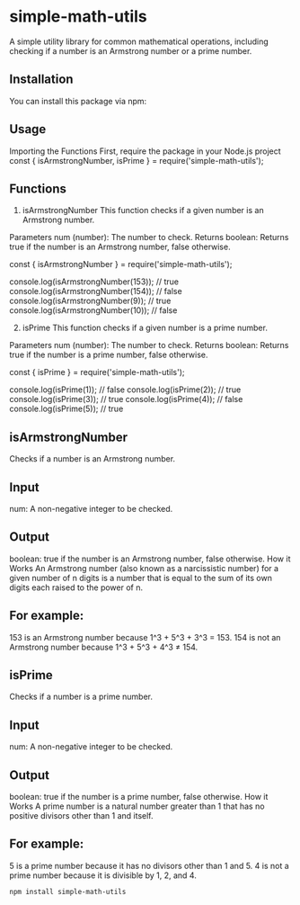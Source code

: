 # simple-math-utils
A simple utility library for common mathematical operations, including checking if a number is an Armstrong number or a prime number.

## Installation
You can install this package via npm:

## Usage
Importing the Functions
First, require the package in your Node.js project
const { isArmstrongNumber, isPrime } = require('simple-math-utils');

## Functions
1. isArmstrongNumber
This function checks if a given number is an Armstrong number.

Parameters
num (number): The number to check.
Returns
boolean: Returns true if the number is an Armstrong number, false otherwise.


const { isArmstrongNumber } = require('simple-math-utils');

console.log(isArmstrongNumber(153)); // true
console.log(isArmstrongNumber(154)); // false
console.log(isArmstrongNumber(9));   // true
console.log(isArmstrongNumber(10));  // false

2. isPrime
This function checks if a given number is a prime number.

Parameters
num (number): The number to check.
Returns
boolean: Returns true if the number is a prime number, false otherwise.

const { isPrime } = require('simple-math-utils');

console.log(isPrime(1));  // false
console.log(isPrime(2));  // true
console.log(isPrime(3));  // true
console.log(isPrime(4));  // false
console.log(isPrime(5));  // true

## isArmstrongNumber
Checks if a number is an Armstrong number.

## Input
num: A non-negative integer to be checked.
## Output
boolean: true if the number is an Armstrong number, false otherwise.
How it Works
An Armstrong number (also known as a narcissistic number) for a given number of n digits is a number that is equal to the sum of its own digits each raised to the power of n.

## For example:
153 is an Armstrong number because 1^3 + 5^3 + 3^3 = 153.
154 is not an Armstrong number because 1^3 + 5^3 + 4^3 ≠ 154.


## isPrime
Checks if a number is a prime number.

## Input
num: A non-negative integer to be checked.
## Output
boolean: true if the number is a prime number, false otherwise.
How it Works
A prime number is a natural number greater than 1 that has no positive divisors other than 1 and itself.

## For example:
5 is a prime number because it has no divisors other than 1 and 5.
4 is not a prime number because it is divisible by 1, 2, and 4.


```sh
npm install simple-math-utils
